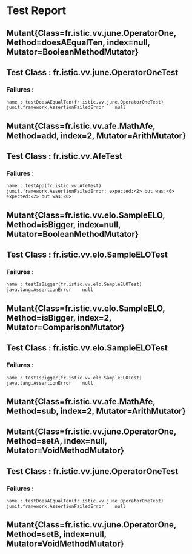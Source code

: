 # Test Report
## Mutant{Class=fr.istic.vv.june.OperatorOne, Method=doesAEqualTen, index=null, Mutator=BooleanMethodMutator}
## Test Class : fr.istic.vv.june.OperatorOneTest
 ### Failures : 
	name : testDoesAEqualTen(fr.istic.vv.june.OperatorOneTest)	 junit.framework.AssertionFailedError	 null

## Mutant{Class=fr.istic.vv.afe.MathAfe, Method=add, index=2, Mutator=ArithMutator}
## Test Class : fr.istic.vv.AfeTest
 ### Failures : 
	name : testApp(fr.istic.vv.AfeTest)	 junit.framework.AssertionFailedError: expected:<2> but was:<0>	 expected:<2> but was:<0>

## Mutant{Class=fr.istic.vv.elo.SampleELO, Method=isBigger, index=null, Mutator=BooleanMethodMutator}
## Test Class : fr.istic.vv.elo.SampleELOTest
 ### Failures : 
	name : testIsBigger(fr.istic.vv.elo.SampleELOTest)	 java.lang.AssertionError	 null

## Mutant{Class=fr.istic.vv.elo.SampleELO, Method=isBigger, index=2, Mutator=ComparisonMutator}
## Test Class : fr.istic.vv.elo.SampleELOTest
 ### Failures : 
	name : testIsBigger(fr.istic.vv.elo.SampleELOTest)	 java.lang.AssertionError	 null

## Mutant{Class=fr.istic.vv.afe.MathAfe, Method=sub, index=2, Mutator=ArithMutator}
## Mutant{Class=fr.istic.vv.june.OperatorOne, Method=setA, index=null, Mutator=VoidMethodMutator}
## Test Class : fr.istic.vv.june.OperatorOneTest
 ### Failures : 
	name : testDoesAEqualTen(fr.istic.vv.june.OperatorOneTest)	 junit.framework.AssertionFailedError	 null

## Mutant{Class=fr.istic.vv.june.OperatorOne, Method=setB, index=null, Mutator=VoidMethodMutator}
